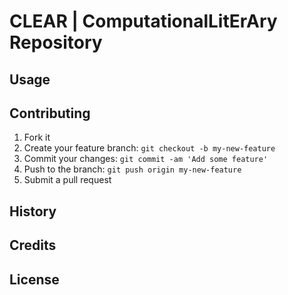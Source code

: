 # **CLEAR** | ComputationalLitErAry Repository #

## Usage ##

## Contributing ##
1. Fork it
2. Create your feature branch: `git checkout -b my-new-feature`
3. Commit your changes: `git commit -am 'Add some feature'`
4. Push to the branch: `git push origin my-new-feature`
5. Submit a pull request

## History ##

## Credits ##

## License ##
